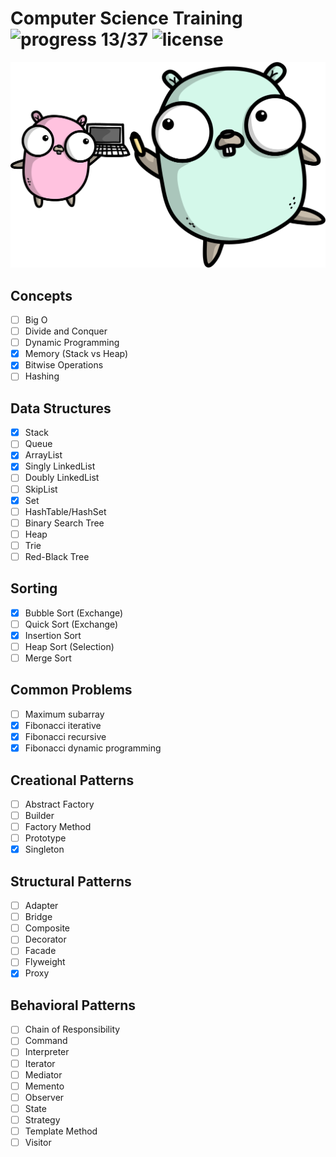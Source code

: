 # Computer Science Training ![progress 13/37](https://img.shields.io/badge/progress-35%25-green) ![license](https://img.shields.io/github/license/kardolus/cs-training)

![gopher from ashleymcnamara](https://raw.githubusercontent.com/ashleymcnamara/gophers/master/TEACHING_GOPHER.png "Logo Title Text 1")


## Concepts
- [ ] Big O
- [ ] Divide and Conquer
- [ ] Dynamic Programming
- [x] Memory (Stack vs Heap)
- [x] Bitwise Operations 
- [ ] Hashing

## Data Structures
- [x] Stack
- [ ] Queue
- [x] ArrayList
- [x] Singly LinkedList
- [ ] Doubly LinkedList
- [ ] SkipList
- [x] Set
- [ ] HashTable/HashSet
- [ ] Binary Search Tree
- [ ] Heap
- [ ] Trie
- [ ] Red-Black Tree

## Sorting
- [x] Bubble Sort (Exchange)
- [ ] Quick Sort (Exchange)
- [x] Insertion Sort
- [ ] Heap Sort (Selection)
- [ ] Merge Sort

## Common Problems
- [ ] Maximum subarray 
- [x] Fibonacci iterative
- [x] Fibonacci recursive
- [x] Fibonacci dynamic programming

## Creational Patterns
- [ ] Abstract Factory
- [ ] Builder
- [ ] Factory Method
- [ ] Prototype
- [x] Singleton

## Structural Patterns
- [ ] Adapter
- [ ] Bridge
- [ ] Composite
- [ ] Decorator
- [ ] Facade
- [ ] Flyweight
- [x] Proxy

## Behavioral Patterns
- [ ] Chain of Responsibility
- [ ] Command
- [ ] Interpreter
- [ ] Iterator
- [ ] Mediator
- [ ] Memento
- [ ] Observer
- [ ] State
- [ ] Strategy
- [ ] Template Method
- [ ] Visitor
